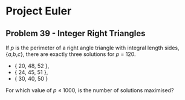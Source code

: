 # Project Euler

## Problem 39 - Integer Right Triangles

If *p* is the perimeter of a right angle triangle with integral length sides, {*a*,*b*,*c*}, there are exactly three solutions for *p* = 120.

* { 20, 48, 52 },
* { 24, 45, 51 },
* { 30, 40, 50 }

For which value of *p* ≤ 1000, is the number of solutions maximised?
